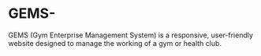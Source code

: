 # GEMS-
GEMS (Gym Enterprise Management System) is a responsive, user-friendly website designed to manage the working of a gym or health club.
